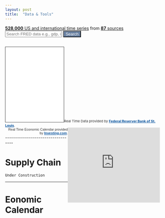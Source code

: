 ```yaml
---
layout: post
title:  "Data & Tools"
---
```


<div class="proj-box-format">
  <div class="col-xs-12" id="fred-homepage-bluebox" style="padding-left: 0; padding-right: 0;">
    <div class="col-xs-12" style="padding-left: 0; padding-right: 0;">
        <div class="col-xs-12 col-sm-4 col-sm-push-8 text-right" style="padding-right: 1em;"></div>
        <div class="col-xs-12" style="padding-left: 0; padding-right: 0;">
            <div id="fred-homepage-description" class="hidden-xs col-sm-12 text-center">
              <a href="https://fred.stlouisfed.org/tags/series"><strong>528,000</strong> US and international time series</a> from <a href="https://fred.stlouisfed.org/sources"><strong>87</strong> sources</a>
            </div>
        </div>
        <div class="col-xs-12 col-sm-10 col-sm-offset-1">
           <form action="https://fred.stlouisfed.org/search?st=&404-search-button=Search" method="GET">
              <input type="text" id="search" name="st" placeholder="Search FRED data e.g., gdp, inflation, unemployment">
                <button type="submit" id="submit" style="background-color:#687f9f;color:white">Search</button>
            </form>
        </div>
    </div>
</div>
<br /> 
<iframe style="border: 1px solid #333333; overflow: hidden; width: 190px; height: 245px;" src="//research.stlouisfed.org/fred-glance-widget.php" height="250" width="320" frameborder="0" scrolling="yes"></iframe><span style="font-size: 11px;color: #333333;text-decoration: none;">Real Time Data provided by <a href="https://fred.stlouisfed.org/" rel="nofollow" target="_blank" style="font-size: 11px;color: #06529D; font-weight: bold;" class="underline_link" align="right">Federal Reserver Bank of St. Louis</a>.</span></div><iframe src="https://sslecal2.forexprostools.com?columns=exc_flags,exc_currency,exc_importance,exc_actual,exc_forecast,exc_previous&category=_employment,_economicActivity,_credit,_confidenceIndex&features=datepicker,timezone&countries=37,72,22,17,10,35,43,56,12,4,5&calType=week&timeZone=8&lang=1" style="border: 1px solid #333333 width="500" height="245" frameborder="0" allowtransparency="true" marginwidth="0" marginheight="0" align="right"></iframe><div class="poweredBy" style="font-family: Arial, Helvetica, sans-serif;" align="right"><span style="font-size: 11px;color: #333333;text-decoration: none;">Real Time Economic Calendar provided by <a href="https://www.investing.com/" rel="nofollow" target="_blank" style="font-size: 11px;color: #06529D; font-weight: bold;" class="underline_link" align="right">Investing.com</a>.</span></div>

</div>
-----------------------------------

<br />

<h1 class="section-front-header-module__title">Supply Chain</h1>

    Under Construction

----------------------------------

<h1 class="section-front-header-module__title">Eonomic Calendar</h1>

